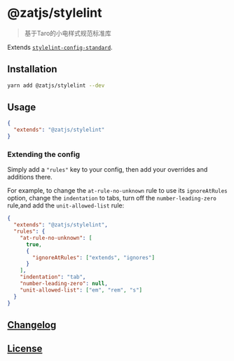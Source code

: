 # @zatjs/stylelint

> 基于Taro的小电样式规范标准库

Extends [`stylelint-config-standard`](https://github.com/stylelint/stylelint-config-standard).

## Installation

```bash
yarn add @zatjs/stylelint --dev
```

## Usage

```json
{
  "extends": "@zatjs/stylelint"
}
```

### Extending the config

Simply add a `"rules"` key to your config, then add your overrides and additions there.

For example, to change the `at-rule-no-unknown` rule to use its `ignoreAtRules` option, change the `indentation` to tabs, turn off the `number-leading-zero` rule,and add the `unit-allowed-list` rule:

```json
{
  "extends": "@zatjs/stylelint",
  "rules": {
    "at-rule-no-unknown": [
      true,
      {
        "ignoreAtRules": ["extends", "ignores"]
      }
    ],
    "indentation": "tab",
    "number-leading-zero": null,
    "unit-allowed-list": ["em", "rem", "s"]
  }
}
```

## [Changelog](CHANGELOG.md)

## [License](LICENSE)
